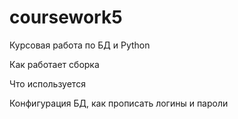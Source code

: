 # coursework5
Курсовая работа по БД и Python

Как работает сборка

Что используется

Конфигурация БД, как прописать логины и пароли

